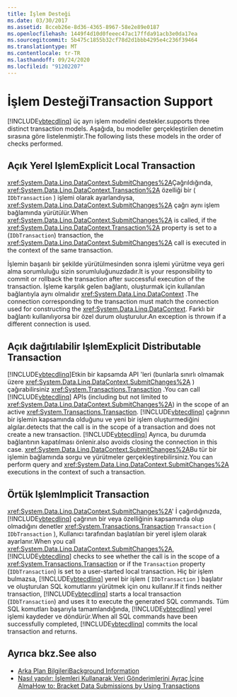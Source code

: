 ```yaml
---
title: İşlem Desteği
ms.date: 03/30/2017
ms.assetid: 8cceb26e-8d36-4365-8967-58e2e89e0187
ms.openlocfilehash: 1449f4d10d0feeec47ac17ffda91acb3e0da17ea
ms.sourcegitcommit: 5b475c1855b32cf78d2d1bbb4295e4c236f39464
ms.translationtype: MT
ms.contentlocale: tr-TR
ms.lasthandoff: 09/24/2020
ms.locfileid: "91202207"
---
```

# <a name="transaction-support"></a><span data-ttu-id="22a51-102">İşlem Desteği</span><span class="sxs-lookup"><span data-stu-id="22a51-102">Transaction Support</span></span>

[!INCLUDE[vbtecdlinq](../../../../../../includes/vbtecdlinq-md.md)] <span data-ttu-id="22a51-103">üç ayrı işlem modelini destekler.</span><span class="sxs-lookup"><span data-stu-id="22a51-103">supports three distinct transaction models.</span></span> <span data-ttu-id="22a51-104">Aşağıda, bu modeller gerçekleştirilen denetim sırasına göre listelenmiştir.</span><span class="sxs-lookup"><span data-stu-id="22a51-104">The following lists these models in the order of checks performed.</span></span>  
  
## <a name="explicit-local-transaction"></a><span data-ttu-id="22a51-105">Açık Yerel Işlem</span><span class="sxs-lookup"><span data-stu-id="22a51-105">Explicit Local Transaction</span></span>  

 <span data-ttu-id="22a51-106"><xref:System.Data.Linq.DataContext.SubmitChanges%2A>Çağrıldığında, <xref:System.Data.Linq.DataContext.Transaction%2A> özelliği bir ( `IDbTransaction` ) işlemi olarak ayarlandıysa, <xref:System.Data.Linq.DataContext.SubmitChanges%2A> çağrı aynı işlem bağlamında yürütülür.</span><span class="sxs-lookup"><span data-stu-id="22a51-106">When <xref:System.Data.Linq.DataContext.SubmitChanges%2A> is called, if the <xref:System.Data.Linq.DataContext.Transaction%2A> property is set to a (`IDbTransaction`) transaction, the <xref:System.Data.Linq.DataContext.SubmitChanges%2A> call is executed in the context of the same transaction.</span></span>  
  
 <span data-ttu-id="22a51-107">İşlemin başarılı bir şekilde yürütülmesinden sonra işlemi yürütme veya geri alma sorumluluğu sizin sorumluluğunuzdadır.</span><span class="sxs-lookup"><span data-stu-id="22a51-107">It is your responsibility to commit or rollback the transaction after successful execution of the transaction.</span></span> <span data-ttu-id="22a51-108">İşleme karşılık gelen bağlantı, oluşturmak için kullanılan bağlantıyla aynı olmalıdır <xref:System.Data.Linq.DataContext> .</span><span class="sxs-lookup"><span data-stu-id="22a51-108">The connection corresponding to the transaction must match the connection used for constructing the <xref:System.Data.Linq.DataContext>.</span></span> <span data-ttu-id="22a51-109">Farklı bir bağlantı kullanılıyorsa bir özel durum oluşturulur.</span><span class="sxs-lookup"><span data-stu-id="22a51-109">An exception is thrown if a different connection is used.</span></span>  
  
## <a name="explicit-distributable-transaction"></a><span data-ttu-id="22a51-110">Açık dağıtılabilir Işlem</span><span class="sxs-lookup"><span data-stu-id="22a51-110">Explicit Distributable Transaction</span></span>  

 <span data-ttu-id="22a51-111">[!INCLUDE[vbtecdlinq](../../../../../../includes/vbtecdlinq-md.md)]Etkin bir kapsamda API 'leri (bunlarla sınırlı olmamak üzere <xref:System.Data.Linq.DataContext.SubmitChanges%2A> ) çağırabilirsiniz <xref:System.Transactions.Transaction> .</span><span class="sxs-lookup"><span data-stu-id="22a51-111">You can call [!INCLUDE[vbtecdlinq](../../../../../../includes/vbtecdlinq-md.md)] APIs (including but not limited to <xref:System.Data.Linq.DataContext.SubmitChanges%2A>) in the scope of an active <xref:System.Transactions.Transaction>.</span></span> [!INCLUDE[vbtecdlinq](../../../../../../includes/vbtecdlinq-md.md)] <span data-ttu-id="22a51-112">çağrının bir işlemin kapsamında olduğunu ve yeni bir işlem oluşturmediğini algılar.</span><span class="sxs-lookup"><span data-stu-id="22a51-112">detects that the call is in the scope of a transaction and does not create a new transaction.</span></span> [!INCLUDE[vbtecdlinq](../../../../../../includes/vbtecdlinq-md.md)] <span data-ttu-id="22a51-113">Ayrıca, bu durumda bağlantının kapatılması önlenir.</span><span class="sxs-lookup"><span data-stu-id="22a51-113">also avoids closing the connection in this case.</span></span> <span data-ttu-id="22a51-114"><xref:System.Data.Linq.DataContext.SubmitChanges%2A>Bu tür bir işlemin bağlamında sorgu ve yürütmeler gerçekleştirebilirsiniz.</span><span class="sxs-lookup"><span data-stu-id="22a51-114">You can perform query and <xref:System.Data.Linq.DataContext.SubmitChanges%2A> executions in the context of such a transaction.</span></span>  
  
## <a name="implicit-transaction"></a><span data-ttu-id="22a51-115">Örtük Işlem</span><span class="sxs-lookup"><span data-stu-id="22a51-115">Implicit Transaction</span></span>  

 <span data-ttu-id="22a51-116"><xref:System.Data.Linq.DataContext.SubmitChanges%2A>' İ çağırdığınızda, [!INCLUDE[vbtecdlinq](../../../../../../includes/vbtecdlinq-md.md)] çağrının bir veya özelliğinin kapsamında olup olmadığını denetler <xref:System.Transactions.Transaction> `Transaction` ( `IDbTransaction` ), Kullanıcı tarafından başlatılan bir yerel işlem olarak ayarlanır.</span><span class="sxs-lookup"><span data-stu-id="22a51-116">When you call <xref:System.Data.Linq.DataContext.SubmitChanges%2A>, [!INCLUDE[vbtecdlinq](../../../../../../includes/vbtecdlinq-md.md)] checks to see whether the call is in the scope of a <xref:System.Transactions.Transaction> or if the `Transaction` property (`IDbTransaction`) is set to a user-started local transaction.</span></span> <span data-ttu-id="22a51-117">Hiç bir işlem bulmazsa, [!INCLUDE[vbtecdlinq](../../../../../../includes/vbtecdlinq-md.md)] yerel bir işlem ( `IDbTransaction` ) başlatır ve oluşturulan SQL komutlarını yürütmek için onu kullanır.</span><span class="sxs-lookup"><span data-stu-id="22a51-117">If it finds neither transaction, [!INCLUDE[vbtecdlinq](../../../../../../includes/vbtecdlinq-md.md)] starts a local transaction (`IDbTransaction`) and uses it to execute the generated SQL commands.</span></span> <span data-ttu-id="22a51-118">Tüm SQL komutları başarıyla tamamlandığında, [!INCLUDE[vbtecdlinq](../../../../../../includes/vbtecdlinq-md.md)] yerel işlemi kaydeder ve döndürür.</span><span class="sxs-lookup"><span data-stu-id="22a51-118">When all SQL commands have been successfully completed, [!INCLUDE[vbtecdlinq](../../../../../../includes/vbtecdlinq-md.md)] commits the local transaction and returns.</span></span>  
  
## <a name="see-also"></a><span data-ttu-id="22a51-119">Ayrıca bkz.</span><span class="sxs-lookup"><span data-stu-id="22a51-119">See also</span></span>

- [<span data-ttu-id="22a51-120">Arka Plan Bilgileri</span><span class="sxs-lookup"><span data-stu-id="22a51-120">Background Information</span></span>](background-information.md)
- [<span data-ttu-id="22a51-121">Nasıl yapılır: İşlemleri Kullanarak Veri Gönderimlerini Ayraç İçine Alma</span><span class="sxs-lookup"><span data-stu-id="22a51-121">How to: Bracket Data Submissions by Using Transactions</span></span>](how-to-bracket-data-submissions-by-using-transactions.md)
